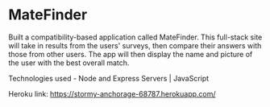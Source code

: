 # MateFinder


Built a compatibility-based application called MateFinder. This full-stack site will take in results from the users' surveys, then compare their answers with those from other users. The app will then display the name and picture of the user with the best overall match.


Technologies used - Node and Express Servers | JavaScript 

Heroku link: https://stormy-anchorage-68787.herokuapp.com/
